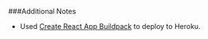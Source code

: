 ###Additional Notes

- Used [Create React App Buildpack](https://github.com/mars/create-react-app-buildpack) to deploy to Heroku.

